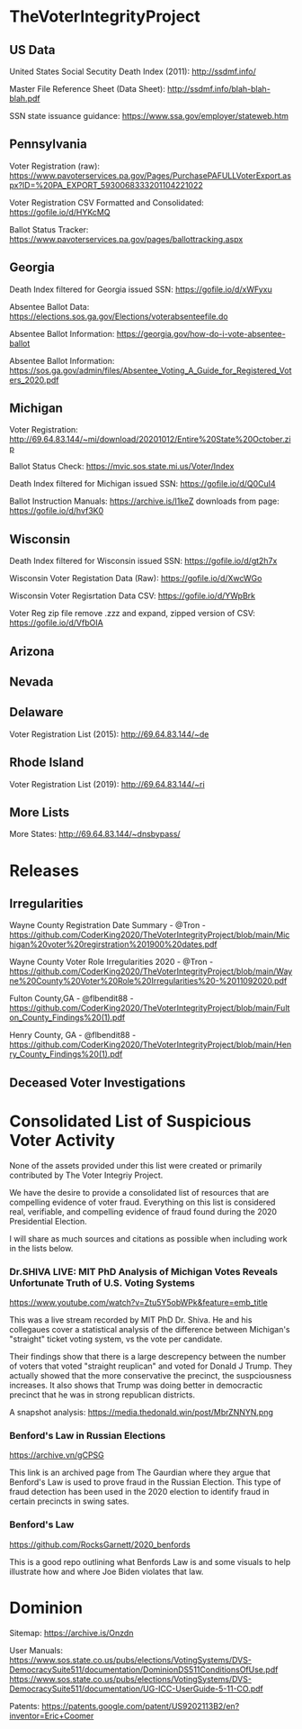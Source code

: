 # TheVoterIntegrityProject

## US Data

United States Social Secutity Death Index (2011): http://ssdmf.info/

Master File Reference Sheet (Data Sheet): http://ssdmf.info/blah-blah-blah.pdf

SSN state issuance guidance: https://www.ssa.gov/employer/stateweb.htm

## Pennsylvania

Voter Registration (raw):  https://www.pavoterservices.pa.gov/Pages/PurchasePAFULLVoterExport.aspx?ID=%20PA_EXPORT_5930068333201104221022

Voter Registration CSV Formatted and Consolidated: https://gofile.io/d/HYKcMQ


Ballot Status Tracker: https://www.pavoterservices.pa.gov/pages/ballottracking.aspx

## Georgia 

Death Index filtered for Georgia issued SSN: https://gofile.io/d/xWFyxu

Absentee Ballot Data: https://elections.sos.ga.gov/Elections/voterabsenteefile.do

Absentee Ballot Information: https://georgia.gov/how-do-i-vote-absentee-ballot

Absentee Ballot Information: https://sos.ga.gov/admin/files/Absentee_Voting_A_Guide_for_Registered_Voters_2020.pdf

## Michigan

Voter Registration: http://69.64.83.144/~mi/download/20201012/Entire%20State%20October.zip

Ballot Status Check: https://mvic.sos.state.mi.us/Voter/Index

Death Index filtered for Michigan issued SSN: https://gofile.io/d/Q0CuI4

Ballot Instruction Manuals: https://archive.is/I1keZ
downloads from page: https://gofile.io/d/hvf3K0

## Wisconsin

Death Index filtered for Wisconsin issued SSN: https://gofile.io/d/gt2h7x

Wisconsin Voter Registation Data (Raw): https://gofile.io/d/XwcWGo

Wisconsin Voter Regisrtation Data CSV: https://gofile.io/d/YWpBrk 

Voter Reg zip file remove .zzz and expand, zipped version of CSV: https://gofile.io/d/VfbOIA

## Arizona

## Nevada

## Delaware

Voter Registration List (2015): http://69.64.83.144/~de

## Rhode Island

Voter Registration List (2019): 	http://69.64.83.144/~ri

## More Lists
More States: http://69.64.83.144/~dnsbypass/

# Releases

## Irregularities

Wayne County Registration Date Summary - @Tron - https://github.com/CoderKing2020/TheVoterIntegrityProject/blob/main/Michigan%20voter%20regirstration%201900%20dates.pdf

Wayne County Voter Role Irregularities 2020 - @Tron -
https://github.com/CoderKing2020/TheVoterIntegrityProject/blob/main/Wayne%20County%20Voter%20Role%20Irregularities%20-%2011092020.pdf


Fulton County,GA - @flbendit88 - https://github.com/CoderKing2020/TheVoterIntegrityProject/blob/main/Fulton_County_Findings%20(1).pdf

Henry County, GA - @flbendit88 - https://github.com/CoderKing2020/TheVoterIntegrityProject/blob/main/Henry_County_Findings%20(1).pdf


## Deceased Voter Investigations




# Consolidated List of Suspicious Voter Activity
None of the assets provided under this list were created or primarily contributed by The Voter Integriy Project.

We have the desire to provide a consolidated list of resources that are compelling evidence of voter fraud. Everything on this list is considered real, verifiable, and compelling evidence of fraud found during the 2020 Presidential Election.

I will share as much sources and citations as possible when including work in the lists below.

### Dr.SHIVA LIVE: MIT PhD Analysis of Michigan Votes Reveals Unfortunate Truth of U.S. Voting Systems
https://www.youtube.com/watch?v=Ztu5Y5obWPk&feature=emb_title

This was a live stream recorded by MIT PhD Dr. Shiva. He and his collegaues cover a statistical analysis of the difference between Michigan's "straight" ticket voting system, vs the vote per candidate.

Their findings show that there is a large descrepency between the number of voters that voted "straight reuplican" and voted for Donald J Trump. They actually showed that the more conservative the precinct, the suspciousness increases. It also shows that Trump was doing better in democractic precinct that he was in strong republican districts.

A snapshot analysis: https://media.thedonald.win/post/MbrZNNYN.png

### Benford's Law in Russian Elections

https://archive.vn/gCPSG

This link is an archived page from The Gaurdian where they argue that Benford's Law is used to prove fraud in the Russian Election. This type of fraud detection has been used in the 2020 election to identify fraud in certain precincts in swing sates.

### Benford's Law

https://github.com/RocksGarnett/2020_benfords

This is a good repo outlining what Benfords Law is and some visuals to help illustrate how and where Joe Biden violates that law.


# Dominion

Sitemap:  https://archive.is/Onzdn

User Manuals:
https://www.sos.state.co.us/pubs/elections/VotingSystems/DVS-DemocracySuite511/documentation/DominionDS511ConditionsOfUse.pdf
https://www.sos.state.co.us/pubs/elections/VotingSystems/DVS-DemocracySuite511/documentation/UG-ICC-UserGuide-5-11-CO.pdf

Patents: https://patents.google.com/patent/US9202113B2/en?inventor=Eric+Coomer

